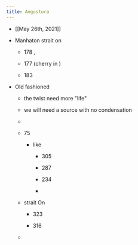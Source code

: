 ```yaml
---
title: Angostura
---
```


- [[May 26th, 2021]]

- Manhaton strait on
	 - 178 , 

	 - 177 (cherry in )

	 - 183

- Old fashioned 
	 - the twist need more "life"

	 - we will need a source with no condensation

	 - 

	 - 75
		 - like
			 - 305

			 - 287

			 - 234

			 - 

	 - strait On
		 - 323

		 - 316

	 - 
